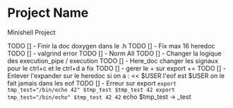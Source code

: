 # Project Name
Minishell Project

TODO [] - Finir la doc doxygen dans le .h
TODO [] - Fix max 16 heredoc
TODO [] - valgrind error 
TODO [] - Norm All
TODO [] - Changer la logique des execution_pipe / execution 
TODO [] - Here_doc changer les signaux pour le ctrl+c et le ctrl+d a fix
TODO [] - gerer le + sur export +=
TODO [] - Enlever l'expander sur le heredoc si on a : << $USER l'eof est $USER on le fait jamais dans les eof
TODO [] - Erreur sur export
                ```
                export tmp_test="/bin/echo 42"
                $tmp_test
                $tmp_test 42
                export tmp_test="/bin/echo"
                $tmp_test 42 42
                ```
                echo $tmp_test -> _test